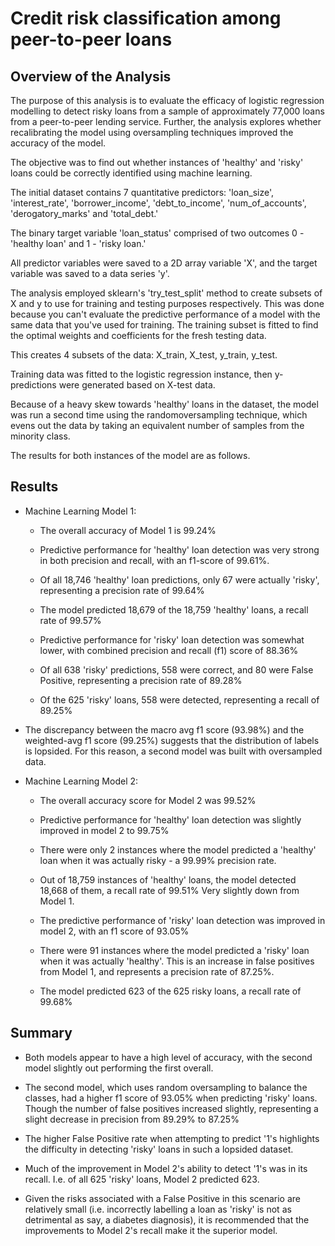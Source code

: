 # Credit risk classification among peer-to-peer loans

## Overview of the Analysis
The purpose of this analysis is to evaluate the efficacy of logistic regression modelling to detect risky loans from a sample of approximately 77,000 loans from a peer-to-peer lending service. Further, the analysis explores whether recalibrating the model using oversampling techniques improved the accuracy of the model.

The objective was to find out whether instances of 'healthy' and 'risky' loans could be correctly identified using machine learning.

The initial dataset contains 7 quantitative predictors: 'loan_size', 'interest_rate', 'borrower_income', 'debt_to_income', 'num_of_accounts', 'derogatory_marks' and 'total_debt.'

The binary target variable 'loan_status' comprised of two outcomes 0 - 'healthy loan' and 1 - 'risky loan.'

All predictor variables were saved to a 2D array variable 'X', and the target variable was saved to a data series 'y'.

The analysis employed sklearn's 'try_test_split' method to create subsets of X and y to use for training and testing purposes respectively. This was done because you can't evaluate the predictive performance of a model with the same data that you've used for training. The training subset is fitted to find the optimal weights and coefficients for the fresh testing data.

This creates 4 subsets of the data: X_train, X_test, y_train, y_test.

Training data was fitted to the logistic regression instance, then y-predictions were generated based on X-test data.

Because of a heavy skew towards 'healthy' loans in the dataset, the model was run a second time using the randomoversampling technique, which evens out the data by taking an equivalent number of samples from the minority class.

The results for both instances of the model are as follows.

## Results
* Machine Learning Model 1:
  * The overall accuracy of Model 1 is 99.24%
  * Predictive performance for 'healthy' loan detection was very strong in both precision and recall, with an f1-score of 99.61%.
  * Of all 18,746 'healthy' loan predictions, only 67 were actually 'risky', representing a precision rate of 99.64%
  * The model predicted 18,679 of the 18,759 'healthy' loans, a recall rate of 99.57%

  * Predictive performance for 'risky' loan detection was somewhat lower, with combined precision and recall (f1) score of 88.36%
  * Of all 638 'risky' predictions, 558 were correct, and 80 were False Positive, representing a precision rate of 89.28% 
  * Of the 625 'risky' loans, 558 were detected, representing a recall of 89.25%

* The discrepancy between the macro avg f1 score (93.98%) and the weighted-avg f1 score (99.25%) suggests that the distribution of labels is lopsided. For this reason, a second model was built with oversampled data.



* Machine Learning Model 2:
  * The overall accuracy score for Model 2 was 99.52%
  * Predictive performance for 'healthy' loan detection was slightly improved in model 2 to 99.75%
  * There were only 2 instances where the model predicted a 'healthy' loan when it was actually risky - a 99.99% precision rate.
  * Out of 18,759 instances of 'healthy' loans, the model detected 18,668 of them, a recall rate of 99.51% Very slightly down from Model 1.

  * The predictive performance of 'risky' loan detection was improved in model 2, with an f1 score of 93.05%
  * There were 91 instances where the model predicted a 'risky' loan when it was actually 'healthy'. This is an increase in false positives from Model 1, and represents a precision rate of 87.25%.
  * The model predicted 623 of the 625 risky loans, a recall rate of 99.68%

## Summary
* Both models appear to have  a high level of accuracy, with the second model slightly out performing the first overall.

* The second model, which uses random oversampling to balance the classes, had a higher f1 score of 93.05% when predicting 'risky' loans. Though the number of false positives increased slightly, representing a slight decrease in precision from 89.29% to 87.25%

* The higher False Positive rate when attempting to predict '1's highlights the difficulty in detecting 'risky' loans in such a lopsided dataset.

* Much of the improvement in Model 2's ability to detect '1's was in its recall. I.e. of all 625 'risky' loans, Model 2 predicted 623.

* Given the risks associated with a False Positive in this scenario are relatively small (i.e. incorrectly labelling a loan as 'risky' is not as detrimental as say, a diabetes diagnosis), it is recommended that the improvements to Model 2's recall make it the superior model.



